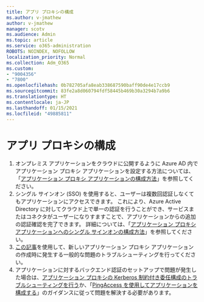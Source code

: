 ```yaml
---
title: アプリ プロキシの構成
ms.author: v-jmathew
author: v-jmathew
manager: scotv
ms.audience: Admin
ms.topic: article
ms.service: o365-administration
ROBOTS: NOINDEX, NOFOLLOW
localization_priority: Normal
ms.collection: Adm_O365
ms.custom:
- "9004356"
- "7800"
ms.openlocfilehash: 0b782705afa8eab338687590baff90de4e17ccb9
ms.sourcegitcommit: 83fe2a8d060794fdf58445b469b30a3294b7a9b6
ms.translationtype: HT
ms.contentlocale: ja-JP
ms.lasthandoff: 01/15/2021
ms.locfileid: "49885811"
---
```

# <a name="app-proxy-configuration"></a>アプリ プロキシの構成

1. オンプレミス アプリケーションをクラウドに公開するように Azure AD 内でアプリケーション プロキシ アプリケーションを設定する方法については、「[アプリケーション プロキシ アプリケーションの構成方法](https://docs.microsoft.com/azure/active-directory/application-proxy-config-how-to)」を参照してください。
2. シングル サインオン (SSO) を使用すると、ユーザーは複数回認証しなくてもアプリケーションにアクセスできます。 これにより、Azure Active Directory に対してクラウド上で単一の認証を行うことができ、サービスまたはコネクタがユーザーになりすますことで、アプリケーションからの追加の認証確認を完了できます。 詳細については、「[アプリケーション プロキシ アプリケーションへのシングル サインオンの構成方法](https://docs.microsoft.com/azure/active-directory/application-proxy-config-sso-how-to)」を参照してください。
3. [この記事](https://docs.microsoft.com/azure/active-directory/application-proxy-config-problem)を使用して、新しいアプリケーション プロキシ アプリケーションの作成時に発生する一般的な問題のトラブルシューティングを行ってください。
4. アプリケーションに対するバックエンド認証のセットアップで問題が発生した場合は、[アプリケーション プロキシの Kerberos 制約付き委任構成のトラブルシューティングを行う](https://docs.microsoft.com/azure/active-directory/application-proxy-back-end-kerberos-constrained-delegation-how-to)か、「[PingAccess を使用してアプリケーションを構成する](https://docs.microsoft.com/azure/active-directory/application-proxy-back-end-ping-access-how-to)」のガイダンスに従って問題を解決する必要があります。
